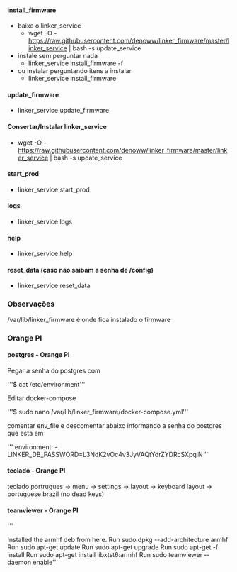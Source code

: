#### install_firmware

- baixe o linker_service
  - wget -O - https://raw.githubusercontent.com/denoww/linker_firmware/master/linker_service | bash -s update_service
- instale sem perguntar nada
  - linker_service install_firmware -f
- ou instalar perguntando itens a instalar
  - linker_service install_firmware

#### update_firmware

- linker_service update_firmware

#### Consertar/Instalar linker_service

- wget -O - https://raw.githubusercontent.com/denoww/linker_firmware/master/linker_service | bash -s update_service

#### start_prod

- linker_service start_prod

#### logs

- linker_service logs

#### help

- linker_service help

#### reset_data (caso não saibam a senha de /config)

- linker_service reset_data


### Observações

/var/lib/linker_firmware é onde fica instalado o firmware


### Orange PI

#### postgres - Orange PI

Pegar a senha do postgres com

'''$ cat /etc/environment'''

Editar docker-compose

'''$ sudo nano /var/lib/linker_firmware/docker-compose.yml'''

comentar env_file e descomentar abaixo informando a senha do postgres que esta em 

'''
environment:
      - LINKER_DB_PASSWORD=L3NdK2vOc4v3JyVAQtYdrZYDRcSXpqlN
'''


#### teclado - Orange PI

teclado portrugues -> menu -> settings -> layout -> keyboard layout -> portuguese brazil (no dead keys)

#### teamviewer - Orange PI
'''

Installed the armhf deb from here.
Run sudo dpkg --add-architecture armhf
Run sudo apt-get update
Run sudo apt-get upgrade
Run sudo apt-get -f install
Run sudo apt-get install libxtst6:armhf
Run sudo teamviewer --daemon enable'''
